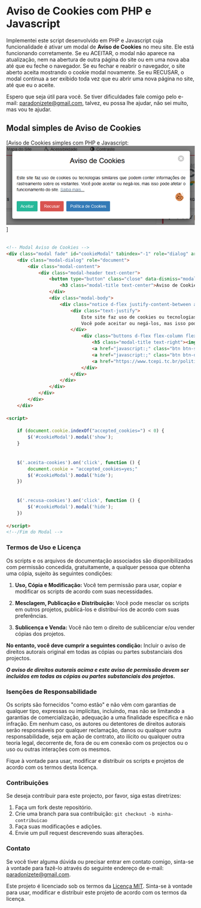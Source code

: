 # Aviso de Cookies com PHP e Javascript

Implementei este script desenvolvido em PHP e Javascript cuja funcionalidade é ativar um modal de **Aviso de Cookies** no meu site. Ele está funcionando corretamente. Se eu ACEITAR, o modal não aparece na atualização, nem na abertura de outra página do site ou em uma nova aba até que eu feche o navegador. Se eu fechar e reabrir o navegador, o site aberto aceita mostrando o cookie modal novamente. Se eu RECUSAR, o modal continua a ser exibido toda vez que eu abrir uma nova página no site, até que eu o aceite.

Espero que seja útil para você. Se tiver dificuldades fale comigo pelo e-mail: [paradonizete@gmail.com](mailto:paradonizete@gmail.com), talvez, eu possa lhe ajudar, não sei muito, mas vou te ajudar.

## Modal simples de Aviso de Cookies

[Aviso de Cookies simples com PHP e Javascript:
![Aviso de Cookies simples com PHP e Javascript](/exemplo-basico.png)]

```html

<!-- Modal Aviso de Cookies -->
<div class="modal fade" id="cookieModal" tabindex="-1" role="dialog" aria-labelledby="exampleModalLabel" aria-hidden="true">
    <div class="modal-dialog" role="document">
        <div class="modal-content">
            <div class="modal-header text-center">
                <button type="button" class="close" data-dismiss="modal" title="Fechar"><i class="fa fa-times-circle" style="font-size:24px;color:black"></i></button>
                    <h3 class="modal-title text-center">Aviso de Cookies</h3>
                </div>
                <div class="modal-body">
                    <div class="notice d-flex justify-content-between align-items-center">
                        <div class="text-justify">
                            Este site faz uso de cookies ou tecnologias similares que podem conter informações de rastreamento sobre os visitantes. 
                            Você pode aceitar ou negá-los, mas isso pode afetar o funcionamento do site. <u><a href="https://www.tcepi.tc.br/politica-de-cookies">Saiba mais...</a></u>
                        </div>
                            <div class="buttons d-flex flex-column flex-lg-row">
                                <h5 class="modal-title text-right"><img src="../transparencia/ativos/imgs/imagem-cookie.png" width="30px"/></h5>
                                <a href="javascript:;" class="btn btn-success mr-2 aceita-cookies" data-dismiss="modal">Aceitar</a>
                                <a href="javascript:;" class="btn btn-danger mr-2 recusa-cookies" data-dismiss="modal">Recusar</a>
                                <a href="https://www.tcepi.tc.br/politica-de-cookies" target="_blank" class="btn btn-primary mr-2 aceita-cookies" data-dismiss="modal">Política de Cookies</a>
                            </div>
                        </div>
                    </div>
                </div>
            </div>
        </div>
    </div>

<script>

    if (document.cookie.indexOf("accepted_cookies=") < 0) {
        $('#cookieModal').modal('show');
    }
    
    
    $('.aceita-cookies').on('click', function () {
        document.cookie = "accepted_cookies=yes;"
        $('#cookieModal').modal('hide');
    })
    
    
    $('.recusa-cookies').on('click', function () {
        $('#cookieModal').modal('hide');
    })

</script>
<!--/Fim do Modal -->

```

### Termos de Uso e Licença

Os scripts e os arquivos de documentação associados são disponibilizados com permissão concedida, gratuitamente, a qualquer pessoa que obtenha uma cópia, sujeito às seguintes condições:

1. **Uso, Cópia e Modificação:** Você tem permissão para usar, copiar e modificar os scripts de acordo com suas necessidades.

2. **Mesclagem, Publicação e Distribuição:** Você pode mesclar os scripts em outros projetos, publicá-los e distribuí-los de acordo com suas preferências.

3. **Sublicença e Venda:** Você não tem o direito de sublicenciar e/ou vender cópias dos projetos.

**No entanto, você deve cumprir a seguintes condição:** Incluir o aviso de direitos autorais original em todas as cópias ou partes substanciais dos projectos.

***_O aviso de direitos autorais acima e este aviso de permissão devem ser incluídos em todas as cópias ou partes substanciais dos projetos._***

### Isenções de Responsabilidade

Os scripts são fornecidos "como estão" e não vêm com garantias de qualquer tipo, expressas ou implícitas, incluindo, mas não se limitando a garantias de comercialização, adequação a uma finalidade específica e não infração. Em nenhum caso, os autores ou detentores de direitos autorais serão responsáveis por qualquer reclamação, danos ou qualquer outra responsabilidade, seja em ação de contrato, ato ilícito ou qualquer outra teoria legal, decorrente de, fora de ou em conexão com os projectos ou o uso ou outras interações com os mesmos.

Fique à vontade para usar, modificar e distribuir os scripts e projetos de acordo com os termos desta licença.

### Contribuições

Se deseja contribuir para este projecto, por favor, siga estas diretrizes:

1. Faça um fork deste repositório.
2. Crie uma branch para sua contribuição: `git checkout -b minha-contribuicao`
3. Faça suas modificações e adições.
4. Envie um pull request descrevendo suas alterações.

### Contato

Se você tiver alguma dúvida ou precisar entrar em contato comigo, sinta-se à vontade para fazê-lo através do seguinte endereço de e-mail: [paradonizete@gmail.com](mailto:paradonizete@gmail.com).

Este projeto é licenciado sob os termos da [Licença MIT](LICENSE). Sinta-se à vontade para usar, modificar e distribuir este projeto de acordo com os termos da licença.
